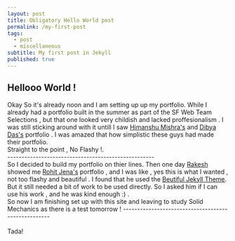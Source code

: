 ```yaml
---
layout: post
title: Obligatory Hello World post
permalink: /my-first-post
tags:
  - post
  - miscellaneous
subtitle: My first post in Jekyll
published: true
---
```


## Hellooo World !<br>
Okay So it's already noon and I am setting up up my portfolio. While I already had a portfolio built in the summer as part of the SF Web Team Selections , but that one looked very childish and lacked proffesionalism . I was still sticking around with it untill I saw [Himanshu Mishra's](http://orkohunter.net/) and [Dibya Das's](https://dibyadas.github.io/) portfolio . I was amazed that how simplistic these guys had made their portfolio.<br>
Straight to the point , No Flashy !.<br>
----------------------------------------------------<br>
So I decided to build my portfolio on thier lines. Then one day [Rakesh](rakeshbal99.github.io) showed me [Rohit Jena's](https://github.com/rohitrango) portfolio , and I was like  , yes this is what I wanted , not too flashy and beautiful . I found that he used the [Beutiful Jekyll Theme](https://github.com/daattali/beautiful-jekyll). But it still needed a bit of work to be used directly. So I asked him if I can use his work , and he was kind enough :) .<br>
So now I am finishing set up with this site and leaving to study Solid Mechanics as there is a test tomorrow  !
----------------------------------------------------<br>
<br>
Tada!